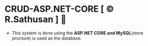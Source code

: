 # CRUD-ASP.NET-CORE [ © R.Sathusan ] :wave:	
- This system is done using the **ASP.NET CORE and MySQL**(store procture) is used as the database.
